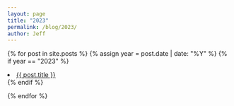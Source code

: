 ```yaml
---
layout: page
title: "2023"
permalink: /blog/2023/
author: Jeff
---
```

{% for post in site.posts %}
  {% assign year = post.date | date: "%Y" %}
  {% if year == "2023" %}
  <li><a href="{{ post.url }}">{{ post.title }}</a></li>
  {% endif %}

{% endfor %}
